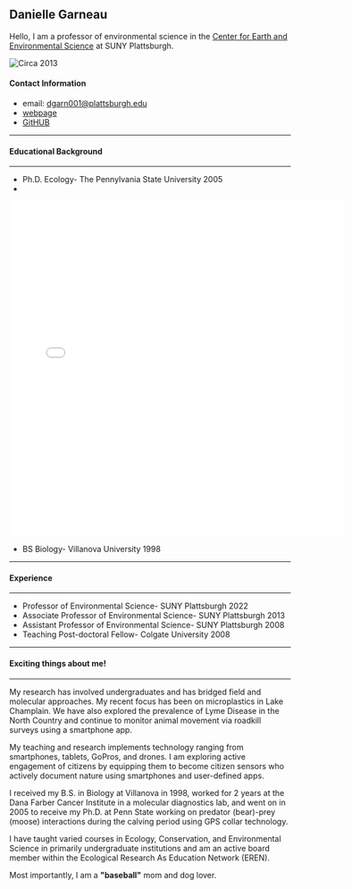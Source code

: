 ## Danielle Garneau
Hello, I am a professor of environmental science in the [Center for Earth and Environmental Science](https://www.plattsburgh.edu/academics/schools/arts-sciences/cees/index.html) at SUNY Plattsburgh.

![Circa 2013](https://www.plattsburgh.edu/files/305/images/garneau-award-01.jpg "Circa 2013 SUNY Chancellors Award in Teaching Excellence")

#### Contact Information
* email: <dgarn001@plattsburgh.edu>
* [webpage](https://www.plattsburgh.edu/academics/schools/arts-sciences/cees/faculty/garneau-danielle.html#:~:text=https%3A//daniellegarnea4.wixsite.com/daniellegarneau "Danielle Garneau personal webpage")
* [GitHUB](https://github.com/dgarn001/dgarn001.github.io)

***
#### Educational Background
***
*    Ph.D. Ecology- The Pennylvania State University 2005
*    
<embed type="text/html" src="PSU.html" width="600" height="600">

*    BS Biology- Villanova University 1998
***
#### Experience
***
*    Professor of Environmental Science- SUNY Plattsburgh 2022
*    Associate Professor of Environmental Science- SUNY Plattsburgh 2013
*    Assistant Professor of Environmental Science- SUNY Plattsburgh 2008
*    Teaching Post-doctoral Fellow- Colgate University 2008
***
#### Exciting things about me!
***
My research has involved undergraduates and has bridged field and molecular approaches. My recent focus has been on microplastics in Lake Champlain. We have also explored the prevalence of Lyme Disease in the North Country and continue to monitor animal movement via roadkill surveys using a smartphone app.

My teaching and research implements technology ranging from smartphones, tablets, GoPros, and drones. I am exploring active engagement of citizens by equipping them to become citizen sensors who actively document nature using smartphones and user-defined apps.

I received my B.S. in Biology at Villanova in 1998, worked for 2 years at the Dana Farber Cancer Institute in a molecular diagnostics lab, and went on in 2005 to receive my Ph.D. at Penn State working on predator (bear)-prey (moose) interactions during the calving period using GPS collar technology.

I have taught varied courses in Ecology, Conservation, and Environmental Science in primarily undergraduate institutions and am an active board member within the Ecological Research As Education Network (EREN).

Most importantly, I am a **"baseball"** mom and dog lover.

 

​
